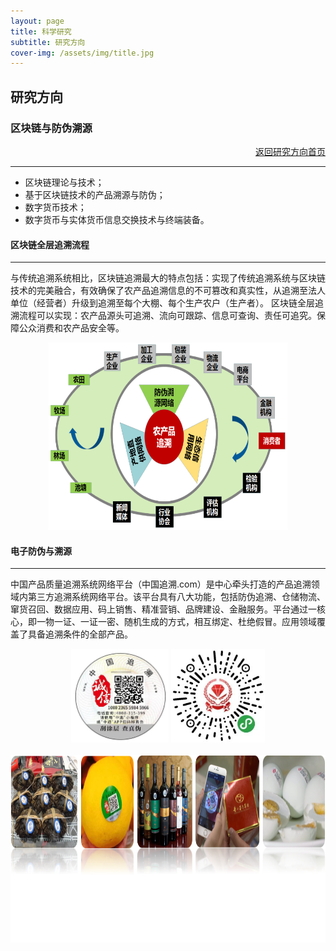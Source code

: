 ```yaml
---
layout: page
title: 科学研究
subtitle: 研究方向
cover-img: /assets/img/title.jpg
---
```

<!--
 * @Author: Conghao Wong
 * @Date: 2023-03-08 19:13:03
 * @LastEditors: Conghao Wong
 * @LastEditTime: 2023-03-14 09:45:33
 * @Description: file content
 * @Github: https://cocoon2wong.github.io
 * Copyright 2023 Conghao Wong, All Rights Reserved.
-->

<link rel="stylesheet" type="text/css" href="/assets/css/user.css">

## 研究方向

<div class="t_grid_back">
    <div>
        <h3>区块链与防伪溯源</h3>
    </div>
    <div align="right">
        <a class="btn btn-info btn-lg get-started-btn btn_dark" href="/researchs/researchs_index">返回研究方向首页</a>
    </div>
</div>

---

- 区块链理论与技术；
- 基于区块链技术的产品溯源与防伪；
- 数字货币技术；
- 数字货币与实体货币信息交换技术与终端装备。

#### 区块链全层追溯流程
---

与传统追溯系统相比，区块链追溯最大的特点包括：实现了传统追溯系统与区块链技术的完美融合，有效确保了农产品追溯信息的不可篡改和真实性，从追溯至法人单位（经营者）升级到追溯至每个大棚、每个生产农户（生产者）。
区块链全层追溯流程可以实现：农产品源头可追溯、流向可跟踪、信息可查询、责任可追究。保障公众消费和农产品安全等。

<div style="text-align: center;">
    <img style="height: 300px;" src="/assets/img/researchs/9/image001.png">
</div>  


#### 电子防伪与溯源
---

中国产品质量追溯系统网络平台（中国追溯.com）是中心牵头打造的产品追溯领域内第三方追溯系统网络平台。该平台具有八大功能，包括防伪追溯、仓储物流、窜货召回、数据应用、码上销售、精准营销、品牌建设、金融服务。平台通过一核心，即一物一证、一证一密、随机生成的方式，相互绑定、杜绝假冒。应用领域覆盖了具备追溯条件的全部产品。

<div style="text-align: center;">
    <img style="height: 150px;" src="/assets/img/researchs/9/image002.png">
    <img style="height: 150px;" src="/assets/img/researchs/9/image003.png"><br><br>
    <img style="height: 300px;" src="/assets/img/researchs/9/image004.png">
</div>  
 




